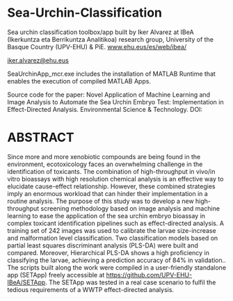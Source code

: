 # Sea-Urchin-Classification
Sea urchin classification toolbox/app built by Iker Alvarez at IBeA (Ikerkuntza eta Berrikuntza Analitikoa) research group, University of the Basque Country (UPV-EHU) & PiE. www.ehu.eus/es/web/ibea/

iker.alvarez@ehu.eus

SeaUrchinApp_mcr.exe includes the installation of MATLAB Runtime that enables the execution of compiled MATLAB Apps. 

Source code for the paper: Novel Application of Machine Learning and Image Analysis to Automate the Sea Urchin Embryo Test: Implementation in Effect-Directed Analysis. Environmental Science & Technology. DOI: 

# ABSTRACT

Since more and more xenobiotic compounds are being found in the environment, ecotoxicology faces an overwhelming challenge in the identification of toxicants. The combination of high-throughput in vivo/in vitro bioassays with high resolution chemical analysis is an effective way to elucidate cause-effect relationship. However, these combined strategies imply an enormous workload that can hinder their implementation in a routine analysis. The purpose of this study was to develop a new high-throughput screening methodology based on image analysis and machine learning to ease the application of  the sea urchin embryo bioassay in complex toxicant identification pipelines such as effect-directed analysis. A training set of 242 images was used to calibrate the larvae size-increase and malformation level classification. Two classification models based on partial least squares discriminant analysis (PLS-DA) were built and compared. Moreover, Hierarchical PLS-DA shows a high proficiency in classifying the larvae, achieving a prediction accuracy of 84% in validation.. The scripts built along the work were compiled in a user-friendly standalone app  (SETApp) freely accessible at https://github.com/UPV-EHU-IBeA/SETApp. The SETApp was tested in a real case scenario to fulfil the tedious requirements of a WWTP effect-directed analysis.

